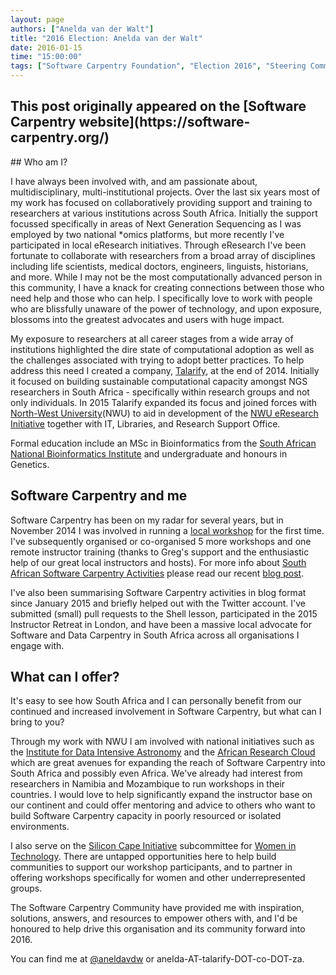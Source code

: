 ```yaml
---
layout: page
authors: ["Anelda van der Walt"]
title: "2016 Election: Anelda van der Walt"
date: 2016-01-15
time: "15:00:00"
tags: ["Software Carpentry Foundation", "Election 2016", "Steering Committee", "Software Carpentry"]
---
```


<h2>This post originally appeared on the [Software Carpentry website](https://software-carpentry.org/)</h2>
## Who am I?

I have always been involved with, and am passionate about,
multidisciplinary, multi-institutional projects. Over the last six
years most of my work has focused on collaboratively providing support
and training to researchers at various institutions across South
Africa. Initially the support focussed specifically in areas of Next
Generation Sequencing as I was employed by two national *omics
platforms, but more recently I've participated in local eResearch
initiatives. Through eResearch I've been fortunate to collaborate with
researchers from a broad array of disciplines including life
scientists, medical doctors, engineers, linguists, historians, and
more. While I may not be the most computationally advanced person in
this community, I have a knack for creating connections between those
who need help and those who can help. I specifically love to work with
people who are blissfully unaware of the power of technology, and upon
exposure, blossoms into the greatest advocates and users with huge
impact.

My exposure to researchers at all career stages from a wide array of
institutions highlighted the dire state of computational adoption as
well as the challenges associated with trying to adopt better
practices.  To help address this need I created a company,
[Talarify](http://www.talarify.co.za), at the end of 2014. Initially
it focused on building sustainable computational capacity amongst NGS
researchers in South Africa - specifically within research groups and
not only individuals. In 2015 Talarify expanded its focus and joined
forces with [North-West University](http://www.nwu.ac.za)(NWU) to aid
in development of the [NWU eResearch
Initiative](https://twitter.com/NWU_eResearch) together with IT,
Libraries, and Research Support Office.

Formal education include an MSc in Bioinformatics from the [South
African National Bioinformatics Institute](http://www.sanbi.ac.za) and
undergraduate and honours in Genetics.

## Software Carpentry and me


Software Carpentry has been on my radar for several years, but in November 2014 I was involved in running a [local workshop]({{page.baseurl}}/blog/2014/12/cape-town-swc.html) for the first time. I've subsequently organised or co-organised 5 more workshops and one remote instructor training (thanks to Greg's support and the enthusiastic help of our great local instructors and hosts). For more info about [South African Software Carpentry Activities]({{page.baseurl}}/blog/2016/01/a-year-of-swc-in-south-africa.html) please read our recent [blog post]({{page.baseurl}}/blog/2016/01/a-year-of-swc-in-south-africa.html).

I've also been summarising Software Carpentry activities in blog format since January 2015 and briefly helped out with the Twitter account. I've submitted (small) pull requests to the Shell lesson, participated in the 2015 Instructor Retreat in London, and have been a massive local advocate for Software and Data Carpentry in South Africa across all organisations I engage with.

## What can I offer?

It's easy to see how South Africa and I can personally benefit from
our continued and increased involvement in Software Carpentry, but
what can I bring to you?

Through my work with NWU I am involved with national initiatives such
as the [Institute for Data Intensive
Astronomy](http://www.gov.za/speeches/minister-naledi-pandor-launch-inter-university-institute-data-intensive-astronomy-idia-3)
and the [African Research
Cloud](http://www.scidev.net/sub-saharan-africa/data/news/new-alliancespur-ska-data-research-capacity.html)
which are great avenues for expanding the reach of Software Carpentry
into South Africa and possibly even Africa. We've already had interest
from researchers in Namibia and Mozambique to run workshops in their
countries. I would love to help significantly expand the instructor
base on our continent and could offer mentoring and advice to others
who want to build Software Carpentry capacity in poorly resourced or
isolated environments.

I also serve on the [Silicon Cape
Initiative](http://www.siliconcape.com/) subcommittee for [Women in
Technology](http://www.siliconcape.com/profiles/blogs/silicon-cape-women-portfolio-subcommittee-members-announced). There
are untapped opportunities here to help build communities to support
our workshop participants, and to partner in offering workshops
specifically for women and other underrepresented groups.

The Software Carpentry Community have provided me with inspiration,
solutions, answers, and resources to empower others with, and I'd be
honoured to help drive this organisation and its community forward
into 2016.

You can find me at [@aneldavdw](https://twitter.com/aneldavdw) or
anelda-AT-talarify-DOT-co-DOT-za.
